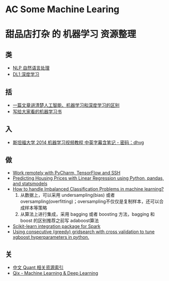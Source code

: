 # AC Some Machine Learing
# 甜品店打杂 的 机器学习 资源整理

## 类
- [NLP 自然语言处理](NLP.md)
- [DL1 深度学习](DL1.md)

## 括
- [一篇文章讲清楚人工智能、机器学习和深度学习的区别](https://36kr.com/p/5052482.html)
- [写给大家看的机器学习书](https://zhuanlan.zhihu.com/machine-learning-book)

## 入
- [斯坦福大学 2014 机器学习视频教程 中英字幕含笔记 - 密码：dhvg](http://pan.baidu.com/s/1hsPhlPy)

## 做
- [Work remotely with PyCharm, TensorFlow and SSH](https://medium.com/@erikhallstrm/work-remotely-with-pycharm-tensorflow-and-ssh-c60564be862d)
- [Predicting Housing Prices with Linear Regression using Python, pandas, and statsmodels](http://www.learndatasci.com/predicting-housing-prices-linear-regression-using-python-pandas-statsmodels/)
- [How to handle Imbalanced Classification Problems in machine learning?](https://www.analyticsvidhya.com/blog/2017/03/imbalanced-classification-problem/)
    1. 从数据上，可以采用 undersampling(bias) 或者 oversampling(overfitting)；oversampling不仅仅是复制样本，还可以合成样本等策略   
    2. 从算法上进行集成，采用 bagging 或者 boosting 方法，bagging 和 boost 的区别推荐之前写 adaboost算法
- [Scikit-learn integration package for Spark](https://github.com/databricks/spark-sklearn)
- [Using consecutive (greedy) gridsearch with cross validation to tune xgboost hyperparameters in python.](https://github.com/teezeit/tuning_xgboost)


## 关
- [中文 Quant 相关资源索引](https://github.com/thuquant/awesome-quant)
- [Qix - Machine Learning & Deep Learning](https://github.com/ty4z2008/Qix)
